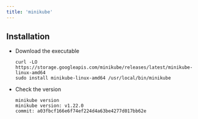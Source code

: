 ```yaml
---
title: 'minikube'
---
```


## Installation

- Download the executable

  ```shell
  curl -LO https://storage.googleapis.com/minikube/releases/latest/minikube-linux-amd64
  sudo install minikube-linux-amd64 /usr/local/bin/minikube
  ```

- Check the version

    ```shell
    minikube version
    minikube version: v1.22.0
    commit: a03fbcf166e6f74ef224d4a63be4277d017bb62e
    ```
